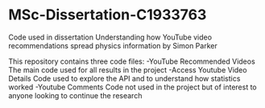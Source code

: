 # MSc-Dissertation-C1933763
Code used in dissertation Understanding how YouTube video recommendations spread physics information by Simon Parker

This repository contains three code files:
-YouTube Recommended Videos
The main code used for all results in the project
-Access Youtube Video Details
Code used to explore the API and to understand how statistics worked
-Youtube Comments
Code not used in the project but of interest to anyone looking to continue the research
